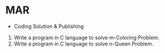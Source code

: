 # MAR
- Coding Solution & Publishing 
1. Write a program in C language to solve m-Coloring Problem.
2. Write a program in C language to solve n-Queen Problem.
